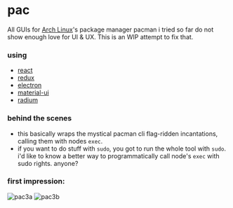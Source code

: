 # pac
All GUIs for [Arch Linux](https://www.archlinux.org/)'s package manager pacman i tried so far do not show enough love for UI & UX. This is an WIP attempt to fix that.

### using
- [react](https://facebook.github.io/react)
- [redux](https://github.com/gaearon/redux)
- [electron](http://electron.atom.io/)
- [material-ui](http://material-ui.com/#/)
- [radium](http://projects.formidablelabs.com/radium/)

### behind the scenes
- this basically wraps the mystical pacman cli flag-ridden incantations, calling them with nodes `exec`.
- if you want to do stuff with `sudo`, you got to run the whole tool with `sudo`. i'd like to know a better way to programmatically call node's `exec` with sudo rights. anyone?

### first impression:
![pac3a](https://cloud.githubusercontent.com/assets/3755413/8052483/492115d0-0e88-11e5-854b-4c06c9e214b0.png)
![pac3b](https://cloud.githubusercontent.com/assets/3755413/8052484/4921f48c-0e88-11e5-9791-624c43c5046f.png)
